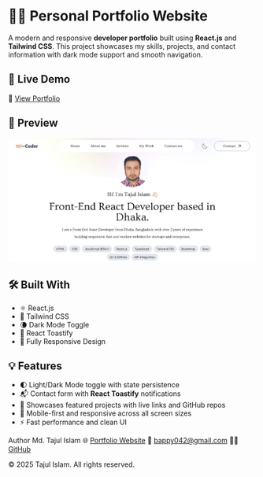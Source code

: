 # 👨‍💻 Personal Portfolio Website

A modern and responsive **developer portfolio** built using **React.js** and **Tailwind CSS**. This project showcases my skills, projects, and contact information with dark mode support and smooth navigation.

## 🚀 Live Demo

🔗 [View Portfolio](https://portfolio-tajulbappy.netlify.app)

## 📸 Preview

![Portfolio Preview](./public/screenshots/image.png)

## 🛠️ Built With

- ⚛️ React.js
- 🎨 Tailwind CSS
- 🌘 Dark Mode Toggle
- 🔔 React Toastify
- 📱 Fully Responsive Design

## 💡 Features

- 🌓 Light/Dark Mode toggle with state persistence
- 📬 Contact form with **React Toastify** notifications
- 💼 Showcases featured projects with live links and GitHub repos
- 📱 Mobile-first and responsive across all screen sizes
- ⚡ Fast performance and clean UI

Author
Md. Tajul Islam
🌐 [Portfolio Website](https://portfolio-tajulbappy.netlify.app)
📧 bappy042@gmail.com
👨‍💻 [GitHub](https://github.com/tajulbappy)

© 2025 Tajul Islam. All rights reserved.
